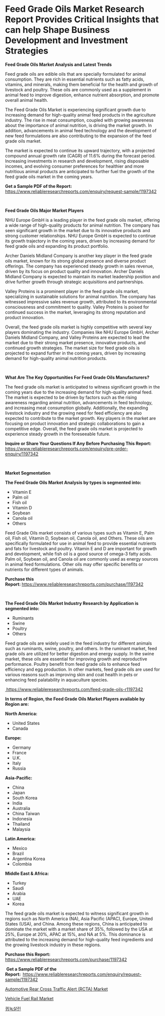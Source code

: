 <p><h1>Feed Grade Oils Market Research Report Provides Critical Insights that can help Shape Business Development and Investment Strategies</h1></p><p><strong>Feed Grade Oils Market Analysis and Latest Trends</strong></p>
<p><p>Feed grade oils are edible oils that are specially formulated for animal consumption. They are rich in essential nutrients such as fatty acids, vitamins, and minerals, making them beneficial for the health and growth of livestock and poultry. These oils are commonly used as a supplement in animal feed to improve digestion, enhance nutrient absorption, and promote overall animal health.</p><p>The Feed Grade Oils Market is experiencing significant growth due to increasing demand for high-quality animal feed products in the agriculture industry. The rise in meat consumption, coupled with growing awareness about the importance of animal nutrition, is driving the market growth. In addition, advancements in animal feed technology and the development of new feed formulations are also contributing to the expansion of the feed grade oils market.</p><p>The market is expected to continue its upward trajectory, with a projected compound annual growth rate (CAGR) of 11.6% during the forecast period. Increasing investments in research and development, rising disposable incomes, and evolving consumer preferences for healthier and more nutritious animal products are anticipated to further fuel the growth of the feed grade oils market in the coming years.</p></p>
<p><strong>Get a Sample PDF of the Report:&nbsp;</strong> <a href="https://www.reliableresearchreports.com/enquiry/request-sample/1197342">https://www.reliableresearchreports.com/enquiry/request-sample/1197342</a></p>
<p>&nbsp;</p>
<p><strong>Feed Grade Oils Major Market Players</strong></p>
<p><p>NHU Europe GmbH is a leading player in the feed grade oils market, offering a wide range of high-quality products for animal nutrition. The company has seen significant growth in the market due to its innovative products and strong customer relationships. NHU Europe GmbH is expected to continue its growth trajectory in the coming years, driven by increasing demand for feed grade oils and expanding its product portfolio.</p><p>Archer Daniels Midland Company is another key player in the feed grade oils market, known for its strong global presence and diverse product offerings. The company has experienced steady growth in sales revenue, driven by its focus on product quality and innovation. Archer Daniels Midland Company is expected to maintain its market leadership position and drive further growth through strategic acquisitions and partnerships.</p><p>Valley Proteins is a prominent player in the feed grade oils market, specializing in sustainable solutions for animal nutrition. The company has witnessed impressive sales revenue growth, attributed to its environmental consciousness and commitment to quality. Valley Proteins is poised for continued success in the market, leveraging its strong reputation and product innovation.</p><p>Overall, the feed grade oils market is highly competitive with several key players dominating the industry. Companies like NHU Europe GmbH, Archer Daniels Midland Company, and Valley Proteins are expected to lead the market due to their strong market presence, innovative products, and continued growth strategies. The market size for feed grade oils is projected to expand further in the coming years, driven by increasing demand for high-quality animal nutrition products.</p></p>
<p>&nbsp;</p>
<p><strong>What Are The Key Opportunities For Feed Grade Oils Manufacturers?</strong></p>
<p><p>The feed grade oils market is anticipated to witness significant growth in the coming years due to the increasing demand for high-quality animal feed. The market is expected to be driven by factors such as the rising awareness regarding animal nutrition, advancements in feed technology, and increasing meat consumption globally. Additionally, the expanding livestock industry and the growing need for feed efficiency are also expected to contribute to the market growth. Key players in the market are focusing on product innovation and strategic collaborations to gain a competitive edge. Overall, the feed grade oils market is projected to experience steady growth in the foreseeable future.</p></p>
<p><strong>Inquire or Share Your Questions If Any Before Purchasing This Report:</strong> <a href="https://www.reliableresearchreports.com/enquiry/pre-order-enquiry/1197342">https://www.reliableresearchreports.com/enquiry/pre-order-enquiry/1197342</a></p>
<p>&nbsp;</p>
<p><strong>Market Segmentation</strong></p>
<p><strong>The Feed Grade Oils Market Analysis by types is segmented into:</strong></p>
<p><ul><li>Vitamin E</li><li>Palm oil</li><li>Fish oil</li><li>Vitamin D</li><li>Soybean</li><li>Canola oil</li><li>Others</li></ul></p>
<p><p>Feed Grade Oils market consists of various types such as Vitamin E, Palm oil, Fish oil, Vitamin D, Soybean oil, Canola oil, and Others. These oils are specifically formulated for use in animal feed to provide essential nutrients and fats for livestock and poultry. Vitamin E and D are important for growth and development, while fish oil is a good source of omega-3 fatty acids. Palm oil, Soybean oil, and Canola oil are commonly used as energy sources in animal feed formulations. Other oils may offer specific benefits or nutrients for different types of animals.</p></p>
<p><strong>Purchase this Report:&nbsp;</strong><a href="https://www.reliableresearchreports.com/purchase/1197342">https://www.reliableresearchreports.com/purchase/1197342</a></p>
<p>&nbsp;</p>
<p><strong>The Feed Grade Oils Market Industry Research by Application is segmented into:</strong></p>
<p><ul><li>Ruminants</li><li>Swine</li><li>Poultry</li><li>Others</li></ul></p>
<p><p>Feed grade oils are widely used in the feed industry for different animals such as ruminants, swine, poultry, and others. In the ruminant market, feed grade oils are utilized for better digestion and energy supply. In the swine market, these oils are essential for improving growth and reproductive performance. Poultry benefit from feed grade oils to enhance feed efficiency and egg production. In other markets, feed grade oils are used for various reasons such as improving skin and coat health in pets or enhancing feed palatability in aquaculture species.</p></p>
<p><a href="https://www.reliableresearchreports.com/feed-grade-oils-r1197342">&nbsp;https://www.reliableresearchreports.com/feed-grade-oils-r1197342</a></p>
<p><strong>In terms of Region, the Feed Grade Oils Market Players available by Region are:</strong></p>
<p>
    <p> <strong> North America: </strong>
        <ul>
            <li>United States</li>
            <li>Canada</li>
        </ul>
        </p> 
    <p> <strong> Europe: </strong>
        <ul>
            <li>Germany</li>
            <li>France</li>
            <li>U.K.</li>
            <li>Italy</li>
            <li>Russia</li>
        </ul>
        </p> 
    <p> <strong> Asia-Pacific: </strong>
        <ul>
            <li>China</li>
            <li>Japan</li>
            <li>South Korea</li>
            <li>India</li>
            <li>Australia</li>
            <li>China Taiwan</li>
            <li>Indonesia</li>
            <li>Thailand</li>
            <li>Malaysia</li>
        </ul>
        </p> 
    <p> <strong> Latin America: </strong>
        <ul>
            <li>Mexico</li>
            <li>Brazil</li>
            <li>Argentina Korea</li>
            <li>Colombia</li>
        </ul>
        </p> 
    <p> <strong> Middle East & Africa: </strong>
        <ul>
            <li>Turkey</li>
            <li>Saudi</li>
            <li>Arabia</li>
            <li>UAE</li>
            <li>Korea</li>
        </ul>
    </p>
    </p>
<p><p>The feed grade oils market is expected to witness significant growth in regions such as North America (NA), Asia Pacific (APAC), Europe, United States (USA), and China. Among these regions, China is anticipated to dominate the market with a market share of 35%, followed by the USA at 25%, Europe at 20%, APAC at 15%, and NA at 5%. This dominance is attributed to the increasing demand for high-quality feed ingredients and the growing livestock industry in these regions.</p></p>
<p><strong>Purchase this Report: </strong><a href="https://www.reliableresearchreports.com/purchase/1197342">https://www.reliableresearchreports.com/purchase/1197342</a></p>
<p>&nbsp;<strong>Get a Sample PDF of the Report:&nbsp;&nbsp;</strong><a href="https://www.reliableresearchreports.com/enquiry/request-sample/1197342">https://www.reliableresearchreports.com/enquiry/request-sample/1197342</a></p>
<p><strong></strong></p>
<p><p><a href="https://www.linkedin.com/pulse/automotive-rear-cross-traffic-alert-rcta-market-size-xb85e?trackingId=YxJsz0ygKLESxbcbBWAyOw%3D%3D">Automotive Rear Cross Traffic Alert (RCTA) Market</a></p><p><a href="https://www.linkedin.com/pulse/vehicle-fuel-rail-market-size-trends-growth-outlook-yn34e?trackingId=s45231on1k%2FMzwK2eCSj3Q%3D%3D">Vehicle Fuel Rail Market</a></p><p><a href="https://medium.com/@anvil67678789/%ED%80%B4%EB%85%B9%EC%82%B4%EB%A6%B0-%EC%8B%9C%EC%9E%A5-%EC%8B%9C%EC%9E%A5-cagr-%EC%8B%9C%EC%9E%A5-%EB%8F%99%ED%96%A5-%EB%B0%8F-%EC%84%B1%EC%9E%A5-%EC%A0%84%EB%9E%B5%EC%97%90-%EB%8C%80%ED%95%9C-%ED%86%B5%EC%B0%B0%EB%A0%A5-efe7b7bc3fbe">퀴녹살린</a></p></p>